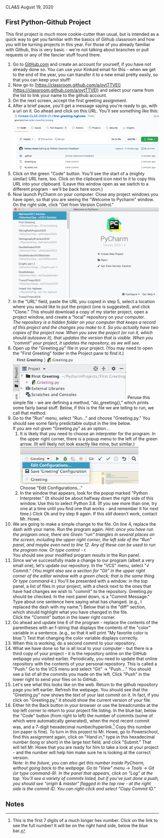 CLA&S	August 19, 2020

## First Python-Github Project

This first project is _much_ more cookie-cutter than usual, but is intended as a quick way to get you familiar with the basics of Github classroom and how you will be turning projects in this year. For those of you already familiar with Github, this is very basic - we're not talking about branches or pull requests or any of the fancier stuff found there.

1. Go to [GitHub.com](https://github.com/) and create an account for yourself, if you have not already done so. You can use your Kinkaid email for this - when we get to the end of the year, you can transfer it to a new email pretty easily, so that you can keep your stuff!
2. Now go to [https://classroom.github.com/a/oytTTVEI](https://classroom.github.com/a/oytTTVEI) and select your name from the list to link your name to the github account. 
3. On the next screen, accept the first greeting assignment.
4. After a brief pause, you'll get a message saying you're ready to go, with a url on it. Go ahead and click on this URL. You'll see something like this: 
![alt_text](images/image4.png "image_tooltip")
5. Click on the green "Code" button. You'll see the start of a (mighty similar) URL here, too. Click on the clipboard icon next to it to copy this URL into your clipboard. (Leave this window open as we switch to a different program - we'll be back here soon.)
6. Now launch PyCharm on your computer. Close any project windows you have open, so that you are seeing the "Welcome to Pycharm" window.
On the right side, click "Get from Version Control." ![alt_text](images/image3.png "pycharm greeting screen")
7. In the "URL" field, paste the URL you copied in step 5, select a location where you would like to put the project (one is suggested), and click "Clone." This should download a copy of my starter project, open a project window,  and create a "local" repository on your computer. \
_The repository is a hidden folder on your computer that keeps a record of this project and the changes you make to it. So you actually have two copies of the project now. When you save the project (or run it, which should autosave it), that updates the version that is visible. When you "commit" your project, it updates the repository, as we will see._
8. Open up the "Greeting.py" file in your project. (You may need to open the "First Greeting" folder in the Project pane to find it.)
![alt_text](images/image2.png "image_tooltip")
Peruse this simple file - we are defining a method, "do_greeting()," which prints some fairly banal stuff. Below, if this is the file we are telling to run, we call that method.
9. Go to the "Run" menu, select "Run…" and choose "Greeting.py." You should see some fairly predictable output in the line below. \
If you are _not_ given "Greeting.py" as an option...
    1. It is likely that you need to choose an interpreter for the program. In the upper right corner, there is a popup menu to the left of the green arrow. (It will likely not look exactly like mine, but similar.) ![alt_text](images/image1.png "edit configurations")\
Choose "Edit Configurations…"
    2. In the window that appears, look for the popup marked "Python Interpreter." (It should be about halfway down the right side of this window. Use this to select Python 3.8. (If you see more than one, try one at a time until you find one that works - and remember it for next time.) Click Ok and try step 9 again. If this _still_ doesn't work, contact Mr. Howe.
10. We are going to make a simple change to the file. On line 4, replace the dash with your name. Run the program again. _Hint: once you have run the program once, there are Green "run" triangles in several places on the screen, including the upper right corner, the left side of the "Run" panel, and maybe even next to line 12. Any of these can be used to run the program now. Or type control - r._ \
You should see your modified program results in the Run panel.
11. Since we've successfully made a change to our program (albeit a very small one), let's update our repository. In the "VCS" menu, select "√ Commit." (_You might also see a section for "Git" in the upper right corner of the editor window with a green check; that is the same thing. Or type command-k_.) You'll be presented with a window: in the top panel, a list of files in your project, with a check next to the ones that have had changes we wish to "commit" to the repository. Greeting.py should be checked. In the next panel down, is a "Commit Message." Type about one sentence here saying what has changed. (e.g., I replaced the dash with my name.") Below that is the "diff" section, which should highlight what you have changed in the file. \
Click the "Commit" button in the lower right corner.
12. Go ahead and update line 6 of the program - replace the contents of the parentheses with an f-string that displays the contents of the "color" variable in a sentence. (e.g., so that it will print "My favorite color is blue.") Test that changing the color variable displays correctly.
13. When this is working, do a second commit to your repository.
14. What we have done so far is all local to your computer - but there is a third copy of your project - it is the repository online on the GitHub webpage you visited earlier. Periodically, you need to update that online repository with the contents of your personal repository. This is called a "Push." Go to the VCS menu and select "Git" → "Push…." You should see a list of all the commits you made on the left. Click "Push" in the lower right to send your files on to GitHub.
15. Let's see what this looks like on the web. Return to the github repository page you left earlier. Refresh the webpage. You should see that the "Greeting.py" now shows the text of your last commit on it. In fact, if you click on "Greeting.py," it should show the current version of your file.
16. Either hit the Back button in your browser or use the breadcrumbs at the top left corner to return to your project file listing. In the blue bar, below the "Code" button (from right to left)  the number of commits (some of which were automatically generated), when the most recent commit was, and a 7-digit hexadecimal number/hyperlink.[^1] Copy this number (on paper is fine). To turn in this project to Mr. Howe, go to Powerschool, find this assignment again, click on "Hand in," type in this hexadecimal number (long or short) in the large text field, and click "Submit." That will tell Mr. Howe that you are ready for him to take a look at your project - and the number will help him make sure he is looking at the correct version. \
_Note: In the future, you can also get this number inside PyCharm, without going back to the webpage. Go to "View" menu → Tools → Git (or type command-9). In the panel that appears, click on "Log" at the top. You'll see a variety of commits listed, but if you've just done a push, you should see "origin & master" flagged in the top row - at the right side is the commit ID. You can right-click and select "Copy Commit ID."_

<!-- Footnotes themselves at the bottom. -->
## Notes

[^1]: This is the first 7 digits of a much longer hex number. Click on the link to see the full number! It will be on the right hand side, below the blue bar.

